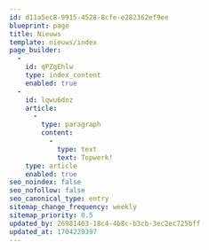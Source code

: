 ```yaml
---
id: d11a5ec8-9915-4528-8cfe-e282362ef9ee
blueprint: page
title: Nieuws
template: nieuws/index
page_builder:
  -
    id: qPZgEhlw
    type: index_content
    enabled: true
  -
    id: lqwu6doz
    article:
      -
        type: paragraph
        content:
          -
            type: text
            text: Topwerk!
    type: article
    enabled: true
seo_noindex: false
seo_nofollow: false
seo_canonical_type: entry
sitemap_change_frequency: weekly
sitemap_priority: 0.5
updated_by: 26981463-18c4-4b8c-b3cb-3ec2ec725bff
updated_at: 1704229397
---
```

